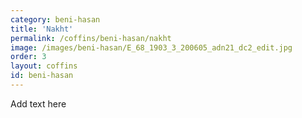 ```yaml
---
category: beni-hasan
title: 'Nakht'
permalink: /coffins/beni-hasan/nakht
image: /images/beni-hasan/E_68_1903_3_200605_adn21_dc2_edit.jpg
order: 3
layout: coffins
id: beni-hasan
---
```


Add text here
